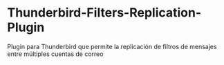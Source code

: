# Thunderbird-Filters-Replication-Plugin
Plugin para Thunderbird que permite la replicación de filtros de mensajes entre múltiples cuentas de correo
